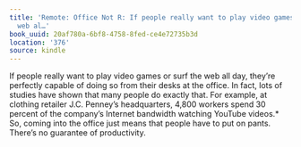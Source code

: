 ```yaml
---
title: 'Remote: Office Not R: If people really want to play video games or surf the
  web al…'
book_uuid: 20af780a-6bf8-4758-8fed-ce4e72735b3d
location: '376'
source: kindle
---
```


If people really want to play video games or surf the web all day, they’re perfectly capable of doing so from their desks at the office. In fact, lots of studies have shown that many people do exactly that. For example, at clothing retailer J.C. Penney’s headquarters, 4,800 workers spend 30 percent of the company’s Internet bandwidth watching YouTube videos.* So, coming into the office just means that people have to put on pants. There’s no guarantee of productivity.